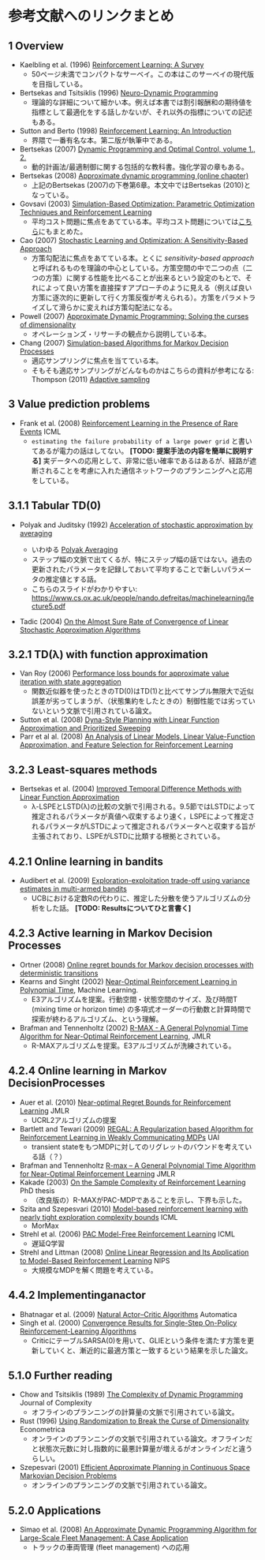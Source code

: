 # 参考文献へのリンクまとめ

## 1 Overview
- Kaelbling et al. (1996) [Reinforcement Learning: A Survey](https://www.jair.org/media/301/live-301-1562-jair.pdf)
  - 50ページ未満でコンパクトなサーベイ。この本はこのサーベイの現代版を目指している。
- Bertsekas and Tsitsiklis (1996) [Neuro-Dynamic Programming](http://athenasc.com/ndpbook.html)
  - 理論的な詳細について細かい本。例えば本書では割引報酬和の期待値を指標として最適化をする話しかないが、それ以外の指標についての記述もある。
- Sutton and Berto (1998) [Reinforcement Learning: An Introduction](https://webdocs.cs.ualberta.ca/~sutton/book/the-book.html)
  - 界隈で一番有名な本。第二版が執筆中である。
- Bertsekas (2007) [Dynamic Programming and Optimal Control, volume 1., 2.](http://www.athenasc.com/dpbook.html)
  - 動的計画法/最適制御に関する包括的な教科書。強化学習の章もある。
- Bertsekas (2008) [Approximate dynamic programming (online chapter)](http://citeseerx.ist.psu.edu/viewdoc/summary?doi=10.1.1.141.6891)
  - 上記のBertsekas (2007)の下巻第6章。本文中ではBertsekas (2010)となっている。
- Govsavi (2003) [Simulation-Based Optimization: Parametric Optimization Techniques and Reinforcement Learning](http://www.springer.com/us/book/9781489974907)
  - 平均コスト問題に焦点をあてている本。平均コスト問題については[こちら](note.md)にもまとめた。
- Cao (2007) [Stochastic Learning and Optimization: A Sensitivity-Based Approach](https://books.google.co.jp/books?id=Ot3J8AKuhLsC&lpg=PR7&ots=z-SHA2m4yc&lr=lang_en&hl=ja&pg=PA17#v=onepage&q&f=false)
  - 方策勾配法に焦点をあてている本。とくに *sensitivity-based approach* と呼ばれるものを理論の中心としている。方策空間の中で二つの点（二つの方策）に関する性能を比べることが出来るという設定のもとで、それによって良い方策を直接探すアプローチのように見える（例えば良い方策に逐次的に更新して行く方策反復が考えられる）。方策をパラメトライズして滑らかに変えれば方策勾配法になる。
- Powell (2007) [Approximate Dynamic Programming: Solving the curses of dimensionality](http://adp.princeton.edu/)
  - オペレーションズ・リサーチの観点から説明している本。
- Chang (2007) [Simulation-based Algorithms for Markov Decision Processes](http://castlelab.princeton.edu/ORF569papers/Fu%20-%20Simulation-based%20algorithms%20for%20MDPs.pdf)
  - 適応サンプリングに焦点を当てている本。
  - そもそも適応サンプリングがどんなものかはこちらの資料が参考になる: Thompson (2011) [Adaptive sampling](http://www.mathstat.helsinki.fi/msm/banocoss/2011/Presentations/Thompson_web.pdf)

## 3 Value prediction problems

- Frank et al. (2008) [Reinforcement Learning in the Presence of Rare Events](http://www.machinelearning.org/archive/icml2008/papers/580.pdf) ICML
  - `estimating the failure probability of a large power grid` と書いてあるが電力の話はしてない。 **[TODO: 提案手法の内容を簡単に説明する]**
実データへの応用として、非常に低い確率であるはあるが、経路が遮断されることを考慮に入れた通信ネットワークのプランニングへと応用をしている。

## 3.1.1 Tabular TD(0)

- Polyak and Juditsky (1992) [Acceleration of stochastic approximation by averaging](https://www.researchgate.net/profile/Boris_Polyak2/publication/236736831_Acceleration_of_Stochastic_Approximation_by_Averaging/links/0f31753227e964baab000000/Acceleration-of-Stochastic-Approximation-by-Averaging.pdf)
  - いわゆる [Polyak Averaging](https://en.wikipedia.org/wiki/Stochastic_approximation)
  - ステップ幅の文脈で出てくるが、特にステップ幅の話ではない。過去の更新されたパラメータを記録しておいて平均することで新しいパラメータの推定値とする話。
  - こちらのスライドがわかりやすい: https://www.cs.ox.ac.uk/people/nando.defreitas/machinelearning/lecture5.pdf

- Tadic (2004) [On the Almost Sure Rate of Convergence of Linear Stochastic Approximation Algorithms](http://ieeexplore.ieee.org/document/1266818/)

## 3.2.1 TD(λ) with function approximation

- Van Roy (2006) [Performance loss bounds for approximate value iteration with state aggregation](http://web.stanford.edu/~bvr/pubs/aggregation.pdf)
  - 関数近似器を使ったときのTD(0)はTD(1)と比べてサンプル無限大で近似誤差が劣ってしまうが、（状態集約をしたときの）制御性能では劣っていないという文脈で引用されている論文。
- Sutton et al. (2008) [Dyna-Style Planning with Linear Function Approximation and Prioritized Sweeping](https://arxiv.org/pdf/1206.3285.pdf)
- Parr et al al. (2008) [An Analysis of Linear Models, Linear Value-Function Approximation, and Feature Selection for Reinforcement Learning](https://users.cs.duke.edu/~parr/icml08.pdf)

## 3.2.3 Least-squares methods

- Bertsekas et al. (2004) [Improved Temporal Difference Methods with Linear Function Approximation](http://web.mit.edu/dimitrib/www/TD_Policy_Eval_04.pdf)
  - λ-LSPEとLSTD(λ)の比較の文脈で引用される。9.5節ではLSTDによって推定されるパラメータが真値へ収束するより速く，LSPEによって推定されるパラメータがLSTDによって推定されるパラメータへと収束する旨が主張されており、LSPEがLSTDに比類する根拠とされている。

## 4.2.1 Online learning in bandits

- Audibert et al. (2009) [Exploration-exploitation trade-off using variance estimates in multi-armed bandits](http://certis.enpc.fr/~audibert/Mes%20articles/TCS08.pdf)
  - UCBにおける定数Rの代わりに、推定した分散を使うアルゴリズムの分析をした話。 **[TODO: Resultsについてひと言書く]**

## 4.2.3 Active learning in Markov Decision Processes
- Ortner (2008) [Online regret bounds for Markov decision processes with deterministic transitions](http://ac.els-cdn.com/S0304397510002008/1-s2.0-S0304397510002008-main.pdf?_tid=baf2ef9e-e582-11e6-bea4-00000aab0f26&acdnat=1485626212_65faa377ff897ad0b15b7c54390e8b33)
- Kearns and Singht (2002) [Near-Optimal Reinforcement Learning in Polynomial Time](https://www.cis.upenn.edu/~mkearns/papers/KearnsSinghE3.pdf), Machine Learning.
  - E3アルゴリズムを提案。行動空間・状態空間のサイズ、及び時間T (mixing time or horizon time) の多項式オーダーの行動数と計算時間で探索が終わるアルゴリズム、という理解。
- Brafman and Tennenholtz (2002) [R-MAX - A General Polynomial Time Algorithm for Near-Optimal Reinforcement Learning](http://www.jmlr.org/papers/volume3/brafman02a/brafman02a.pdf), JMLR
  - R-MAXアルゴリズムを提案。E3アルゴリズムが洗練されている。

## 4.2.4 Online learning in Markov DecisionProcesses
- Auer et al. (2010) [Near-optimal Regret Bounds for Reinforcement Learning](http://www.jmlr.org/papers/volume11/jaksch10a/jaksch10a.pdf) JMLR
  - UCRL2アルゴリズムの提案
- Bartlett and Tewari (2009) [REGAL: A Regularization based Algorithm for Reinforcement
Learning in Weakly Communicating MDPs](https://arxiv.org/pdf/1205.2661v1.pdf) UAI
  - transient stateをもつMDPに対してのリグレットのバウンドを考えている話（？）
- Brafman and Tennenholtz [R-max – A General Polynomial Time Algorithm for Near-Optimal Reinforcement Learning](http://www.jmlr.org/papers/volume3/brafman02a/brafman02a.pdf) JMLR
- Kakade (2003) [On the Sample Complexity of
Reinforcement Learning](https://homes.cs.washington.edu/~sham/papers/thesis/sham_thesis.pdf) PhD thesis
  - （改良版の）R-MAXがPAC-MDPであることを示し、下界も示した。
- Szita and Szepesvari (2010) [Model-based reinforcement learning with nearly tight exploration complexity bounds](http://citeseerx.ist.psu.edu/viewdoc/download;jsessionid=46E2A19A7D4C4775430F2C4767749453?doi=10.1.1.170.2457&rep=rep1&type=pdf) ICML
  - MorMax
- Strehl et al. (2006) [PAC Model-Free Reinforcement Learning](http://cseweb.ucsd.edu/~ewiewior/06efficient.pdf) ICML
  - 遅延Q学習
- Strehl and Littman (2008) [Online Linear Regression and Its Application to
Model-Based Reinforcement Learning](https://papers.nips.cc/paper/3197-online-linear-regression-and-its-application-to-model-based-reinforcement-learning.pdf) NIPS
  - 大規模なMDPを解く問題を考えている。

## 4.4.2 Implementinganactor

- Bhatnagar et al. (2009) [Natural Actor–Critic Algorithms](https://webdocs.cs.ualberta.ca/~sutton/papers/BSGL-TR.pdf) Automatica
- Singh et al. (2000) [Convergence Results for Single-Step On-Policy Reinforcement-Learning Algorithms](https://sites.ualberta.ca/~szepesva/papers/singh98convergence.pdf)
  - CriticにテーブルSARSA(0)を用いて、GLIEという条件を満たす方策を更新していくと、漸近的に最適方策と一致するという結果を示した論文。

## 5.1.0 Further reading
- Chow and Tsitsiklis (1989) [The Complexity of Dynamic Programming](http://www.mit.edu/~jnt/Papers/J026-89-dpcomplexity.pdf) Journal of Complexity
  - オフラインのプランニングの計算量の文脈で引用されている論文。
- Rust (1996) [Using Randomization to Break the Curse of Dimensionality](http://people.hss.caltech.edu/~mshum/gradio/papers/dinakar.pdf) Econometrica
  - オンラインのプランニングの文脈で引用されている論文。オフラインだと状態次元数に対し指数的に最悪計算量が増えるがオンラインだと違うらしい。
- Szepesvari (2001) [Efficient Approximate Planning in Continuous
Space Markovian Decision Problems](https://www.researchgate.net/profile/Csaba_Szepesvari/publication/2587899_Efficient_Approximate_Planning_in_Continuous_Space_Markovian_Decision_Problems/links/09e4150cb772a8e202000000.pdf)
  - オンラインのプランニングの文脈で引用されている論文。

## 5.2.0 Applications
- Simao et al. (2008) [An Approximate Dynamic Programming Algorithm for Large-Scale Fleet Management: A Case Application](http://castlelab.princeton.edu/Papers/Simao_et_al_SchneiderNational.pdf)
  - トラックの車両管理 (fleet management) への応用
